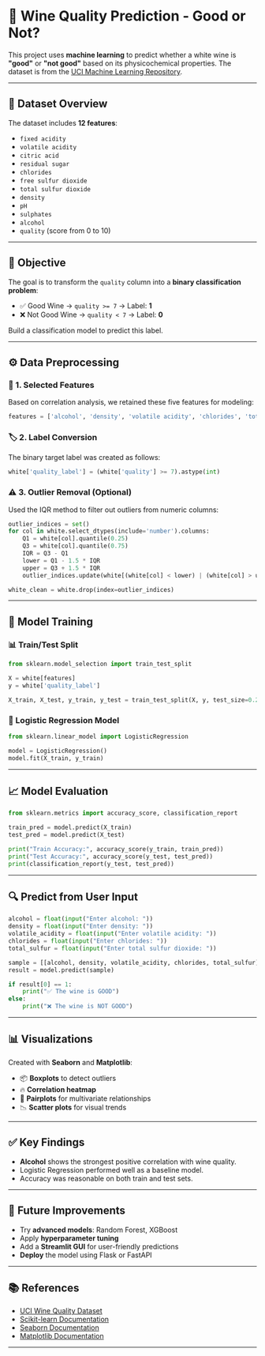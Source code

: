 


# 🍷 Wine Quality Prediction - Good or Not?

This project uses **machine learning** to predict whether a white wine is **"good"** or **"not good"** based on its physicochemical properties.
The dataset is from the [UCI Machine Learning Repository](https://archive.ics.uci.edu/ml/datasets/wine+quality).

---

## 📁 Dataset Overview

The dataset includes **12 features**:

* `fixed acidity`
* `volatile acidity`
* `citric acid`
* `residual sugar`
* `chlorides`
* `free sulfur dioxide`
* `total sulfur dioxide`
* `density`
* `pH`
* `sulphates`
* `alcohol`
* `quality` (score from 0 to 10)

---

## 🧪 Objective

The goal is to transform the `quality` column into a **binary classification problem**:

* ✅ Good Wine → `quality >= 7` → Label: **1**
* ❌ Not Good Wine → `quality < 7` → Label: **0**

Build a classification model to predict this label.

---

## ⚙️ Data Preprocessing

### 📌 1. Selected Features

Based on correlation analysis, we retained these five features for modeling:

```python
features = ['alcohol', 'density', 'volatile acidity', 'chlorides', 'total sulfur dioxide']
```

### 🏷️ 2. Label Conversion

The binary target label was created as follows:

```python
white['quality_label'] = (white['quality'] >= 7).astype(int)
```

### ⚠️ 3. Outlier Removal (Optional)

Used the IQR method to filter out outliers from numeric columns:

```python
outlier_indices = set()
for col in white.select_dtypes(include='number').columns:
    Q1 = white[col].quantile(0.25)
    Q3 = white[col].quantile(0.75)
    IQR = Q3 - Q1
    lower = Q1 - 1.5 * IQR
    upper = Q3 + 1.5 * IQR
    outlier_indices.update(white[(white[col] < lower) | (white[col] > upper)].index)

white_clean = white.drop(index=outlier_indices)
```

---

## 🤖 Model Training

### 📊 Train/Test Split

```python
from sklearn.model_selection import train_test_split

X = white[features]
y = white['quality_label']

X_train, X_test, y_train, y_test = train_test_split(X, y, test_size=0.2, random_state=42)
```

### 🧠 Logistic Regression Model

```python
from sklearn.linear_model import LogisticRegression

model = LogisticRegression()
model.fit(X_train, y_train)
```

---

## 📈 Model Evaluation

```python
from sklearn.metrics import accuracy_score, classification_report

train_pred = model.predict(X_train)
test_pred = model.predict(X_test)

print("Train Accuracy:", accuracy_score(y_train, train_pred))
print("Test Accuracy:", accuracy_score(y_test, test_pred))
print(classification_report(y_test, test_pred))
```

---

## 🔍 Predict from User Input

```python
alcohol = float(input("Enter alcohol: "))
density = float(input("Enter density: "))
volatile_acidity = float(input("Enter volatile acidity: "))
chlorides = float(input("Enter chlorides: "))
total_sulfur = float(input("Enter total sulfur dioxide: "))

sample = [[alcohol, density, volatile_acidity, chlorides, total_sulfur]]
result = model.predict(sample)

if result[0] == 1:
    print("✅ The wine is GOOD")
else:
    print("❌ The wine is NOT GOOD")
```

---

## 📊 Visualizations

Created with **Seaborn** and **Matplotlib**:

* 📦 **Boxplots** to detect outliers
* 🔥 **Correlation heatmap**
* 🧮 **Pairplots** for multivariate relationships
* 📉 **Scatter plots** for visual trends

---

## ✅ Key Findings

* **Alcohol** shows the strongest positive correlation with wine quality.
* Logistic Regression performed well as a baseline model.
* Accuracy was reasonable on both train and test sets.

---

## 🚀 Future Improvements

* Try **advanced models**: Random Forest, XGBoost
* Apply **hyperparameter tuning**
* Add a **Streamlit GUI** for user-friendly predictions
* **Deploy** the model using Flask or FastAPI

---

## 📚 References

* [UCI Wine Quality Dataset](https://archive.ics.uci.edu/ml/datasets/wine+quality)
* [Scikit-learn Documentation](https://scikit-learn.org/)
* [Seaborn Documentation](https://seaborn.pydata.org/)
* [Matplotlib Documentation](https://matplotlib.org/)

---


